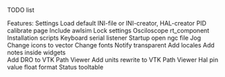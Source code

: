 TODO list

Features:
	Settings
	    Load default INI-file or INI-creator, HAL-creator
	    PID calibrate page
	    Include awlsim
	    Lock settings
	    Osciloscope rt_component
    Installation scripts
	Keyboard serial listener
	Startup open ngc file
    Jog
	Change icons to vector
	Change fonts
	Notify transparent
	Add locales
	Add notes inside widgets    
	Add DRO to VTK Path Viewer 
	Add units rewrite to VTK Path Viewer 
    Hal pin value float format
    Status tooltable
    